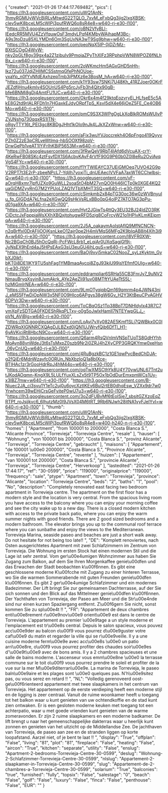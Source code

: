 {
"created": "2021-01-26 17:44:17.769482",
"pics": [
"https://lh3.googleusercontent.com/uWQ1AnN-1hmyRGMUyWVcBiRLvMtwdG22TQLO_7xvM_eFxbQg3iig2IxgXBSK-cIev5wK8bceLM5cWlPj3pufRWQ6o8sR4e8=w640-rj-e30-l100",
"https://lh3.googleusercontent.com/oBN2VfyBLl-IEedcRR5MVU4ZzVfquwOsF3mdyLPqf4KMbyWAjhapM3Bc-A9s3toDzu85XLYMDn6Om3SgUxNA3wT9Sg9bhw=w640-rj-e30-l100",
"https://lh3.googleusercontent.com/peoNqX5IP-0jDZrMz-BXtSCOgO4WvW-nky2pGLf8gy39gx4a2Z1zibuIv9PmoiaZPyThXIFz3RPphpVWN8WPOZ6fNLhBx_c=w640-rj-e30-l100",
"https://lh3.googleusercontent.com/2oWKmcHm5AGxGHD5nHh-Ikz72u037JdjZHlIMCSSstmqGfePhNOUoe-yxaYp_n0fYvNfdEAxhzepTmb3jPMXz6e3BosM_hA=w640-rj-e30-l100",
"https://lh3.googleusercontent.com/k1Y93sw7SNKj7U48Kh_41RZJoer0OKrFJEZdfjHnu4kmlv4SOUnUS4Pg5rcJyFb3h4Qitx90gB-bfe6BNMi8gDj4AmtFU1UC=w640-rj-e30-l100",
"https://lh3.googleusercontent.com/Okr6x4m4f29ktqEozvryEj_HLfseE5c5AkE8G2td9rlALRFDh1n7HGaxkEJdyORpfTpS_KsvI5dX4e66jOeZ5FE_Ce4OB6Mo=w640-rj-e30-l100",
"https://lh3.googleusercontent.com/pmC9S3X3WPgOgLkXoBlkROMsWUlvPZVJNshg730qqxRS1lTN-oRgyTTY16t_PEI3gc8KBDgJHht1kOIo9nJk4LJkXZxWnw=w640-rj-e30-l100",
"https://lh3.googleusercontent.com/aFix3wuYVJoccrekh4O6pFngo419QyyvPZh0Z2zE3pCRLyeWtlmq-hbSOOXf98zpV-DrwGePb1veAT1IYjFrlhKBiP5653M=w640-rj-e30-l100",
"https://lh3.googleusercontent.com/3fRwQeV9RbT4IAfd6dVcuAX-crY-4KeRwFB08SKc4ztFsvfDX1S6AcbyKAyF4rVfF90G9P60b0Z0I8eRu2OviAyqVgS4FYc=w640-rj-e30-l100",
"https://lh3.googleusercontent.com/f1YTWIEAYC37UEiGMOeq7UVO42G9pV2RPT7t3E2rP-zbeeNPcL7-YdjIh7yoxjTi_dnUEAecIVVFaA7axWT6CCIwlbsj-Q=w640-rj-e30-l100",
"https://lh3.googleusercontent.com/vF-aOrqH8xmr7lpfUZXo9GuWLL2soaStO4bM27vnQO0Hj46lCTp0k0XGE4KQ2uaGiDMZyyRnG7M2YPUoLZAQ1VTbXMHT3SQ=w640-rj-e30-l100",
"https://lh3.googleusercontent.com/cSjmkmb2x84pTG30oc36w0zWVBnyuIu_fp_GIGDdA7kLfna2eXGwQQ9sHkVsRLxBBo0pG4olPZ7ATO7AG3pPu-d01ga9XA=w640-rj-e30-l100",
"https://lh3.googleusercontent.com/Hyt2JGiwTs4ttQy3EU32BJ24IdZO3RKCjDctcJxFpppiaWsXXhXBQxjtohugwRFD5zig8CoFrcyW21o1HPIvKLmKEipmqA=w640-rj-e30-l100",
"https://lh3.googleusercontent.com/2J5A_oakaymAoIstAflQ9MfNCNCN-n2qBrffxl0DrAFIjOOjKsnLkeO12ajr0pe2H4mVMqS6MFg2K9bIqAB8it4Xlh3i9A=w640-rj-e30-l100",
"https://lh3.googleusercontent.com/l8VFR0XW-Nc2BGqCh0BJ5hOcQqRj-PcFWcL8rb1_eLqiAr0UXqSagjGf9j-JyNsEX9hErd4aJ5HPsEAxG3sU3euGU4ihLguS=w640-rj-e30-l100",
"https://lh3.googleusercontent.com/BaOj9xvj5mkaC02NooZ_syLzKyktm_GybXJ0ikf-bKT0i8DE1IKY9TU5shFag1YMBmaqAycoi8ZgJ93kiU99jsYEfmfOUIg=w640-rj-e30-l100",
"https://lh3.googleusercontent.com/eddrampliar6SRHa55CB3FnrJy7_9uNV2NmauBryqXsyin8JxmAkrk_AYe2AeZIi91uv08MTftYUAeTtS5L-hzMlGmIrNEA=w640-rj-e30-l100",
"https://lh3.googleusercontent.com/9LmOTyqipbQm169qmrm4p4JWN43niJ_eMS5FfwDiOpNW3x5NF0O9HIco6APgys38gW6Gv_H2Y3KtBeuCPvAGHV6DPVr3Dw=w640-rj-e30-l100",
"https://lh3.googleusercontent.com/ToCBqOSz1Tp38BpT7DNHldyIx43R7C7ymXpFzSDTGA0FKDEShRkqPLTxy-o0g5oJwlxHamIl7NTEYwpGLJ_-pVN_AVjBlg=w640-rj-e30-l100",
"https://lh3.googleusercontent.com/LoAvj7vXy082AE5Kmf1SLj7QWBkx0C0lZDWRqXIGNNRCXQAgDJLBZxd0jQN1UJWryfQjb6DfTl_H1-6yAVKjcjRt8HbcN9Co=w640-rj-e30-l100",
"https://lh3.googleusercontent.com/Q6arm4RsQVnlmVNSpTUoTS8GdHYhhMoAyn88vnWdeJ3t6sTsMxpZ0szb9Nr2i0ZRJ4h2XyCPP3GRQKYmw0xeHsn_06yCnUQ=w640-rj-e30-l100",
"https://lh3.googleusercontent.com/4RuBgzkBC1z1GE1qwPycBedChDJA-g2fQiEr6MdnWzayfc0ORUn_NbXbzIoQ1a8bIXce-BTIHAc1zr3rGooHdrRpJ4hM44o=w640-rj-e30-l100",
"https://lh3.googleusercontent.com/oqTwXMSCthYk8U4Y70ywUNL67Tnt2utJKodAOqmn-KngX9L5LULfYuxXLsZx5t9TP5Ox1bOdDurEmxpmWCs1Uy-x3lBZ7mw=w640-rj-e30-l100",
"https://lh3.googleusercontent.com/B-Niuec2JA_ci3syu1Y1eTc2uj0u6oycXztIKEv6Bul2rtEB0dhqEsw_VZXx9dr7w0Yrwhcem39wEHjCrsGeFviteP0wU7u3=w640-rj-e30-l100",
"https://lh3.googleusercontent.com/3oZdFUBvMf6tEoISje7_sbsitGZXzoEqZRTPf_roJsjjkvc6_6IhutzMz0I9JVsX04M6tRT_9Rb6NJwh28itNA1vyFJeIYvI=w640-rj-e30-l100"
],
"thumb": "https://lh3.googleusercontent.com/uWQ1AnN-1hmyRGMUyWVcBiRLvMtwdG22TQLO_7xvM_eFxbQg3iig2IxgXBSK-cIev5wK8bceLM5cWlPj3pufRWQ6o8sR4e8=w400-h240-n-rj-e30-l100",
"homes": [
"Apartment",
"from 100001 to 200000",
"Costa Blanca S.",
"Alicante Province",
"Torrevieja",
"Torrevieja Centre",
"resale"
],
"hauser": [
"Wohnung",
"von 100001 bis 200000",
"Costa Blanca S.",
"provinz Alicante",
"Torrevieja",
"Torrevieja Centre",
"gebraucht"
],
"maisons": [
"Appartement",
"de 100001 \u00e0 200000",
"Costa Blanca S.",
"Province Alicante",
"Torrevieja",
"Torrevieja Centre",
"revente"
],
"huizen": [
"Appartement",
"van 100001 tot 200000",
"Costa Blanca S.",
"provincie Alicante",
"Torrevieja",
"Torrevieja Centre",
"Herverkoop"
],
"lastedited": "2021-01-26 17:44:17",
"ref": "30-0599",
"price": "119000",
"originalprice": "119000",
"frequency": "sale",
"ptype": "Apartment",
"town": "Torrevieja",
"province": "Alicante",
"location": "Torrevieja Centre",
"beds": "2",
"baths": "1",
"pool": "No",
"description": "Completely renovated east facing two bedroom apartment in Torrevieja centre. The apartment on the first floor has a modern style and the location is very central. From the spacious living room you have access to the balcony where you can enjoy your morning coffee and see the city wake up to a new day. There is a closed modern kitchen with access to the private back patio, where you can enjoy the warm summer nights with good friends. There are 2 good sized bedrooms and a modern bathroom. The elevator brings you up to the communal roof terrace where you can sunbathe and enjoy the views to the Mediterranean. Torrevieja Marina, seaside paseo and beaches are just a short walk away. Do not hesitate for not being too late!!  ",
"DE": "Komplett renoviertes, nach Osten ausgerichtetes Apartment mit zwei Schlafzimmern im Zentrum von Torrevieja. Die Wohnung im ersten Stock hat einen modernen Stil und die Lage ist sehr zentral. Vom ger\u00e4umigen Wohnzimmer aus haben Sie Zugang zum Balkon, auf dem Sie Ihren Morgenkaffee genie\u00dfen und das Erwachen der Stadt beobachten k\u00f6nnen. Es gibt eine geschlossene moderne K\u00fcche mit Zugang zu einer hinteren Terrasse, wo Sie die warmen Sommerabende mit guten Freunden genie\u00dfen k\u00f6nnen. Es gibt 2 ger\u00e4umige Schlafzimmer und ein modernes Badezimmer. Der Lift bringt Sie zur gemeinsamen Dachterrasse, auf der Sie sich sonnen und den Blick auf das Mittelmeer genie\u00dfen k\u00f6nnen. Der Yachthafen von Torrevieja, der Paseo am Meer und die Str\u00e4nde sind nur einen kurzen Spaziergang entfernt. Z\u00f6gern Sie nicht, sonst kommen Sie zu sp\u00e4t !! ",
"FR": "Appartement de deux chambres enti\u00e8rement r\u00e9nov\u00e9 orient\u00e9 est dans le centre de Torrevieja. L'appartement au premier \u00e9tage a un style moderne et l'emplacement est tr\u00e8s central. Depuis le salon spacieux, vous pouvez acc\u00e9der au balcon o\u00f9 vous pourrez d\u00e9guster votre caf\u00e9 du matin et regarder la ville qui se r\u00e9veille. Il y a une cuisine moderne ferm\u00e9e avec acc\u00e8s \u00e0 un patio arri\u00e8re, o\u00f9 vous pourrez profiter des chaudes soir\u00e9es d'\u00e9t\u00e9 avec de bons amis. Il y a 2 chambres spacieuses et une salle de bains moderne. L'ascenseur vous emm\u00e8ne \u00e0 la terrasse commune sur le toit o\u00f9 vous pourrez prendre le soleil et profiter de la vue sur la mer M\u00e9diterran\u00e9e. La marina de Torrevieja, le paseo baln\u00e9aire et les plages sont \u00e0 quelques pas. N'h\u00e9sitez pas, ou vous serez en retard !! ",
"NL": "Volledig gerenoveerd oost-ge\u00f6rienteerd appartement met twee slaapkamers in het centrum van Torrevieja. Het appartement op de eerste verdieping heeft een moderne stijl en de ligging is zeer centraal. Vanuit de ruime woonkamer heeft u toegang tot het balkon waar u kunt genieten van uw ochtendkoffie en de stad kunt zien ontwaken. Er is een gesloten moderne keuken met toegang tot een achterpatio, waar u met goede vrienden kunt genieten van de warme zomeravonden. Er zijn 2 ruime slaapkamers en een moderne badkamer. De lift brengt u naar het gemeenschappelijke dakterras waar u heerlijk kunt zonnen en genieten van het uitzicht op de Middellandse Zee. De jachthaven van Torrevieja, de paseo aan zee en de stranden liggen op korte loopafstand. Aarzel niet, of je bent te laat !! ",
"display": "True",
"offplan": "False",
"living": "81",
"plot": "81",
"fireplace": "False",
"heating": "False",
"aircon": "True",
"kitchen": "separate",
"utility": "False",
"enslug": "Apartment-2-bedrooms-Torrevieja-Centre-30-0599",
"deslug": "Wohnung-2-Schlafzimmer-Torrevieja-Centre-30-0599",
"nlslug": "Appartement-2-slaapkamer-in-Torrevieja-Centre-30-0599",
"slug": "Appartement-de-2-chambres-a-Torrevieja-Centre-30-0599",
"solarium": "True",
"balconies": "true",
"furnished": "fully",
"topsix": "False",
"salestage": "0",
"beach": "False",
"golf": "False",
"luxury": "False",
"finca": "False",
"penthouse": "False",
"EUR": ""
}